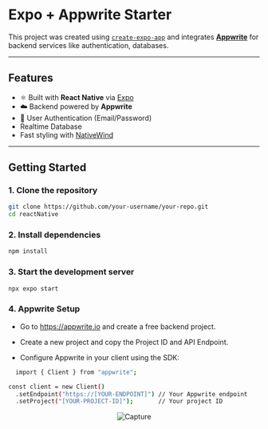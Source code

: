 #  Expo + Appwrite Starter

This project was created using [`create-expo-app`](https://www.npmjs.com/package/create-expo-app) and integrates [**Appwrite**](https://appwrite.io/) for backend services like authentication, databases.

---

##  Features

- ⚛️ Built with **React Native** via [Expo](https://expo.dev)
- ☁️ Backend powered by **Appwrite**
- 🔐 User Authentication (Email/Password)
-   Realtime Database
-  Fast styling with [NativeWind](https://www.nativewind.dev/) 

---

## Getting Started

### 1. Clone the repository

```bash
git clone https://github.com/your-username/your-repo.git
cd reactNative
```
### 2. Install dependencies
```bash
npm install
```
### 3. Start the development server

```bash
npx expo start
```
### 4. Appwrite Setup
- Go to https://appwrite.io and create a free backend project.

- Create a new project and copy the Project ID and API Endpoint.

- Configure Appwrite in your client using the SDK:

```bash
  import { Client } from "appwrite";

const client = new Client()
  .setEndpoint("https://[YOUR-ENDPOINT]") // Your Appwrite endpoint
  .setProject("[YOUR-PROJECT-ID]");       // Your project ID
```
<p align="center">
  <img src="https://github.com/user-attachments/assets/13b0bd61-7896-44a0-af17-45aed1955912" alt="Capture" />
</p>




